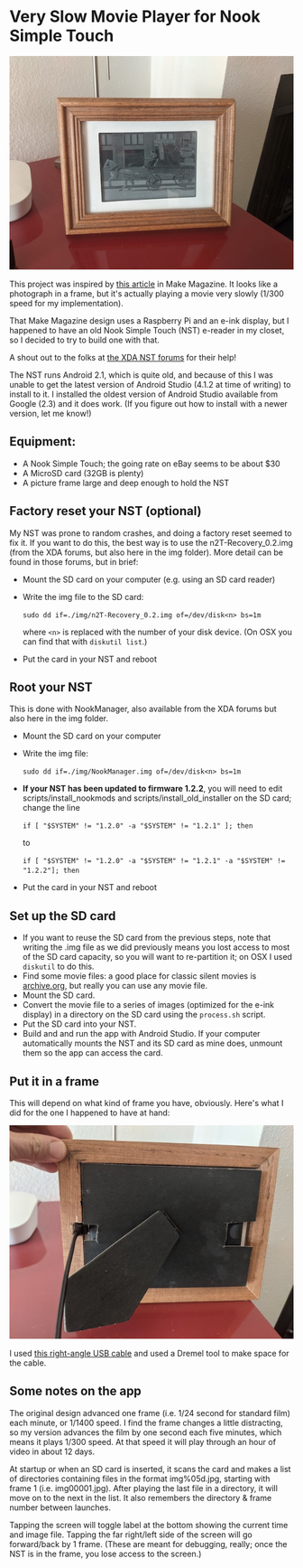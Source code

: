 # Very Slow Movie Player for Nook Simple Touch

![front.jpg](./front.jpg)

This project was inspired by [this article](https://makezine.com/projects/the-very-slow-movie-player/) in Make Magazine. It looks like a photograph in a frame, but it's actually playing a movie very slowly (1/300 speed for my implementation).  

That Make Magazine design uses a Raspberry Pi and an e-ink display, but I happened to have an old Nook Simple Touch (NST) e-reader in my closet, so I decided to try to build one with that.

A shout out to the folks at [the XDA NST forums](https://forum.xda-developers.com/c/barnes-noble-nook-touch.1198/) for their help!

The NST runs Android 2.1, which is quite old, and because of this I was unable to get the latest version of Android Studio (4.1.2 at time of writing) to install to it. I installed the oldest version of Android Studio available from Google (2.3) and it does work.  (If you figure out how to install with a newer version, let me know!)


## Equipment:
 - A Nook Simple Touch; the going rate on eBay seems to be about $30
 - A MicroSD card (32GB is plenty)
 - A picture frame large and deep enough to hold the NST

## Factory reset your NST (optional)

My NST was prone to random crashes, and doing a factory reset seemed to fix it.  If you want to do this, the best way is to use the n2T-Recovery_0.2.img (from the XDA forums, but also here in the img folder).  More detail can be found in those forums, but in brief:
 - Mount the SD card on your computer (e.g. using an SD card reader)
 - Write the img file to the SD card:

   `sudo dd if=./img/n2T-Recovery_0.2.img of=/dev/disk<n> bs=1m`

   where `<n>` is replaced with the number of your disk device.  (On OSX you can find that with `diskutil list`.)
 - Put the card in your NST and reboot

## Root your NST

This is done with NookManager, also available from the XDA forums but also here in the img folder.
- Mount the SD card on your computer
- Write the img file:

    `sudo dd if=./img/NookManager.img of=/dev/disk<n> bs=1m`

- **If your NST has been updated to firmware 1.2.2**, you will need to edit scripts/install_nookmods and scripts/install_old_installer on the SD card; change the line

    `if [ "$SYSTEM" != "1.2.0" -a "$SYSTEM" != "1.2.1" ]; then`

    to 

    `if [ "$SYSTEM" != "1.2.0" -a "$SYSTEM" != "1.2.1" -a "$SYSTEM" != "1.2.2"]; then`

- Put the card in your NST and reboot

## Set up the SD card

 - If you want to reuse the SD card from the previous steps, note that writing the .img file as we did previously means you lost access to most of the SD card capacity, so you will want to re-partition it; on OSX I used `diskutil` to do this.
 - Find some movie files: a good place for classic silent movies is [archive.org](https://archive.org/details/moviesandfilms), but really you can use any movie file.
 - Mount the SD card.
 - Convert the movie file to a series of images (optimized for the e-ink display) in a directory on the SD card using the `process.sh` script.
 - Put the SD card into your NST.
 - Build and and run the app with Android Studio.  If your computer automatically mounts the NST and its SD card as mine does, unmount them so the app can access the card.

## Put it in a frame
This will depend on what kind of frame you have, obviously.  Here's what I did for the one I happened to have at hand:

![back.jpg](back.jpg)

I used [this right-angle USB cable](https://www.amazon.com/gp/product/B00EBGGXS2/ref=ppx_yo_dt_b_asin_title_o00_s00?ie=UTF8&psc=1) and used a Dremel tool to make space for the cable. 

## Some notes on the app
The original design advanced one frame (i.e. 1/24 second for standard film) each minute, or 1/1400 speed.  I find the frame changes a little distracting, so my version advances the film by one second each five minutes, which means it plays 1/300 speed.  At that speed it will play through an hour of video in about 12 days.

At startup or when an SD card is inserted, it scans the card and makes a list of directories containing files in the format img%05d.jpg, starting with frame 1 (i.e. img00001.jpg).  After playing the last file in a directory, it will move on to the next in the list.  It also remembers the directory & frame number between launches.

Tapping the screen will toggle label at the bottom showing the current time and image file.  Tapping the far right/left side of the screen will go forward/back by 1 frame.  (These are meant for debugging, really; once the NST is in the frame, you lose access to the screen.)

